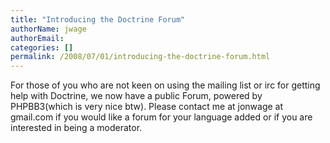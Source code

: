 ```yaml
---
title: "Introducing the Doctrine Forum"
authorName: jwage
authorEmail:
categories: []
permalink: /2008/07/01/introducing-the-doctrine-forum.html
---
```

For those of you who are not keen on using the mailing list or irc for
getting help with Doctrine, we now have a public Forum, powered by
PHPBB3(which is very nice btw). Please contact me at jonwage at
gmail.com if you would like a forum for your language added or if you
are interested in being a moderator.
